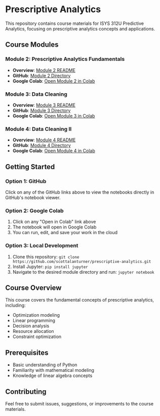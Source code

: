 # Prescriptive Analytics

This repository contains course materials for ISYS 312U Predictive Analytics, focusing on prescriptive analytics concepts and applications.

## Course Modules

### Module 2: Prescriptive Analytics Fundamentals
- **Overview**: [Module 2 README](Module2/README.md)
- **GitHub**: [Module 2 Directory](Module2/)
- **Google Colab**: [Open Module 2 in Colab](https://colab.research.google.com/github/scottalanturner/prescriptive-analytics/blob/main/Module2/)

### Module 3: Data Cleaning
- **Overview**: [Module 3 README](Module%203%20Data%20Cleaning/README.md)
- **GitHub**: [Module 3 Directory](Module%203%20Data%20Cleaning/)
- **Google Colab**: [Open Module 3 in Colab](https://colab.research.google.com/github/scottalanturner/prescriptive-analytics/blob/main/Module%203%20Data%20Cleaning/)

### Module 4: Data Cleaning II
- **Overview**: [Module 4 README](Module%204%20Data%20Cleaning%20II/README.md)
- **GitHub**: [Module 4 Directory](Module%204%20Data%20Cleaning%20II/)
- **Google Colab**: [Open Module 4 in Colab](https://colab.research.google.com/github/scottalanturner/prescriptive-analytics/blob/main/Module%204%20Data%20Cleaning%20II/)

## Getting Started

### Option 1: GitHub
Click on any of the GitHub links above to view the notebooks directly in GitHub's notebook viewer.

### Option 2: Google Colab
1. Click on any "Open in Colab" link above
2. The notebook will open in Google Colab
3. You can run, edit, and save your work in the cloud

### Option 3: Local Development
1. Clone this repository: `git clone https://github.com/scottalanturner/prescriptive-analytics.git`
2. Install Jupyter: `pip install jupyter`
3. Navigate to the desired module directory and run: `jupyter notebook`

## Course Overview

This course covers the fundamental concepts of prescriptive analytics, including:
- Optimization modeling
- Linear programming
- Decision analysis
- Resource allocation
- Constraint optimization

## Prerequisites

- Basic understanding of Python
- Familiarity with mathematical modeling
- Knowledge of linear algebra concepts

## Contributing

Feel free to submit issues, suggestions, or improvements to the course materials.
